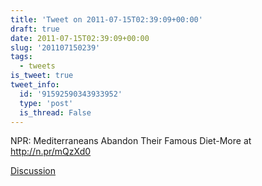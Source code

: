 ```yaml
---
title: 'Tweet on 2011-07-15T02:39:09+00:00'
draft: true
date: 2011-07-15T02:39:09+00:00
slug: '201107150239'
tags:
  - tweets
is_tweet: true
tweet_info:
  id: '91592590343933952'
  type: 'post'
  is_thread: False
---
```




NPR: Mediterraneans Abandon Their Famous Diet-More at http://n.pr/mQzXd0

[Discussion](https://x.com/sytelus/status/91592590343933952)
